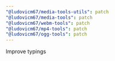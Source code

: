 ```yaml
---
"@ludovicm67/media-tools-utils": patch
"@ludovicm67/media-tools": patch
"@ludovicm67/webm-tools": patch
"@ludovicm67/mp4-tools": patch
"@ludovicm67/ogg-tools": patch
---
```


Improve typings
